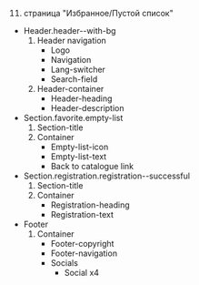 11. страница "Избранное/Пустой список"
  * Header.header--with-bg
    1. Header navigation
        * Logo 
        * Navigation
        * Lang-switcher
        * Search-field
    2. Header-container
        * Header-heading
        * Header-description
  * Section.favorite.empty-list
    1. Section-title
    2. Container
        * Empty-list-icon
        * Empty-list-text
        * Back to catalogue link
  * Section.registration.registration--successful
    1. Section-title
    2. Container
        * Registration-heading
        * Registration-text
  * Footer
    1. Container
        * Footer-copyright
        * Footer-navigation
        * Socials
            * Social x4

